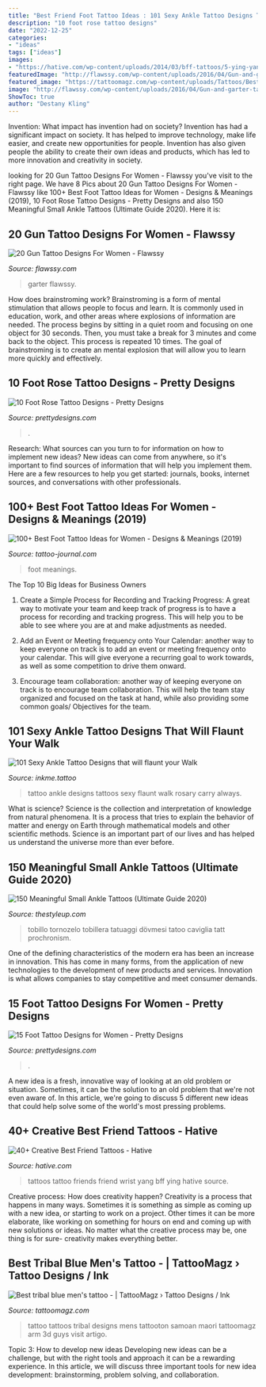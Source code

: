 ```yaml
---
title: "Best Friend Foot Tattoo Ideas : 101 Sexy Ankle Tattoo Designs That Will Flaunt Your Walk"
description: "10 foot rose tattoo designs"
date: "2022-12-25"
categories:
- "ideas"
tags: ["ideas"]
images:
- "https://hative.com/wp-content/uploads/2014/03/bff-tattoos/5-ying-yang-wrist-tattoo-for-best-friends.jpg"
featuredImage: "http://flawssy.com/wp-content/uploads/2016/04/Gun-and-garter-tattoo.jpeg"
featured_image: "https://tattoomagz.com/wp-content/uploads/Tattoos/Best-tribal-blue-mens-tattoo.jpg"
image: "http://flawssy.com/wp-content/uploads/2016/04/Gun-and-garter-tattoo.jpeg"
ShowToc: true
author: "Destany Kling"
---
```



Invention: What impact has invention had on society?
Invention has had a significant impact on society. It has helped to improve technology, make life easier, and create new opportunities for people. Invention has also given people the ability to create their own ideas and products, which has led to more innovation and creativity in society.

	

		
looking for 20 Gun Tattoo Designs For Women - Flawssy you've visit to the right page. We have 8 Pics about 20 Gun Tattoo Designs For Women - Flawssy like 100+ Best Foot Tattoo Ideas for Women - Designs &amp; Meanings (2019), 10 Foot Rose Tattoo Designs - Pretty Designs and also 150 Meaningful Small Ankle Tattoos (Ultimate Guide 2020). Here it is:
		
    
## 20 Gun Tattoo Designs For Women - Flawssy

<img loading=lazy src="http://flawssy.com/wp-content/uploads/2016/04/Gun-and-garter-tattoo.jpeg" onerror="this.onerror=null;this.src='https://tse3.mm.bing.net/th?id=OIP.PdnJ3dPrIR0n1lTWtymTjwHaJ6&amp;pid=15.1';" alt="20 Gun Tattoo Designs For Women - Flawssy">

_Source: flawssy.com_

>garter flawssy. 

	

How does brainstroming work?
Brainstroming is a form of mental stimulation that allows people to focus and learn. It is commonly used in education, work, and other areas where explosions of information are needed. The process begins by sitting in a quiet room and focusing on one object for 30 seconds. Then, you must take a break for 3 minutes and come back to the object. This process is repeated 10 times. The goal of brainstroming is to create an mental explosion that will allow you to learn more quickly and effectively.

    
## 10 Foot Rose Tattoo Designs - Pretty Designs

<img loading=lazy src="https://www.prettydesigns.com/wp-content/uploads/2015/01/Floral-Tattoo.jpg" onerror="this.onerror=null;this.src='https://tse3.mm.bing.net/th?id=OIP.cjmfndMmaR5GditmbD5puQHaLH&amp;pid=15.1';" alt="10 Foot Rose Tattoo Designs - Pretty Designs">

_Source: prettydesigns.com_

>. 

	

Research: What sources can you turn to for information on how to implement new ideas?
New ideas can come from anywhere, so it's important to find sources of information that will help you implement them. Here are a few resources to help you get started: journals, books, internet sources, and conversations with other professionals.

    
## 100+ Best Foot Tattoo Ideas For Women - Designs &amp; Meanings (2019)

<img loading=lazy src="https://tattoo-journal.com/wp-content/uploads/2015/08/foot-tattoo-018.jpg" onerror="this.onerror=null;this.src='https://tse1.mm.bing.net/th?id=OIP.C441DBplfyYc4QIG1ToBhwHaJ4&amp;pid=15.1';" alt="100+ Best Foot Tattoo Ideas for Women - Designs &amp; Meanings (2019)">

_Source: tattoo-journal.com_

>foot meanings. 

	

The Top 10 Big Ideas for Business Owners
1. Create a Simple Process for Recording and Tracking Progress: A great way to motivate your team and keep track of progress is to have a process for recording and tracking progress. This will help you to be able to see where you are at and make adjustments as needed.
2. Add an Event or Meeting frequency onto Your Calendar: another way to keep everyone on track is to add an event or meeting frequency onto your calendar. This will give everyone a recurring goal to work towards, as well as some competition to drive them onward.

3. Encourage team collaboration: another way of keeping everyone on track is to encourage team collaboration. This will help the team stay organized and focused on the task at hand, while also providing some common goals/ Objectives for the team.


    
## 101 Sexy Ankle Tattoo Designs That Will Flaunt Your Walk

<img loading=lazy src="http://www.inkme.tattoo/wp-content/uploads/2016/05/Ankle-tattoo-designs-22-1.jpg?x79615" onerror="this.onerror=null;this.src='https://tse3.mm.bing.net/th?id=OIP.w0hSPhFphsHOFVzOEzlIUgHaJ7&amp;pid=15.1';" alt="101 Sexy Ankle Tattoo Designs that will flaunt your Walk">

_Source: inkme.tattoo_

>tattoo ankle designs tattoos sexy flaunt walk rosary carry always. 

	

What is science?
Science is the collection and interpretation of knowledge from natural phenomena. It is a process that tries to explain the behavior of matter and energy on Earth through mathematical models and other scientific methods. Science is an important part of our lives and has helped us understand the universe more than ever before.

    
## 150 Meaningful Small Ankle Tattoos (Ultimate Guide 2020)

<img loading=lazy src="https://thestyleup.com/wp-content/uploads/2016/05/ankle-Tattoo-19.jpg" onerror="this.onerror=null;this.src='https://tse3.mm.bing.net/th?id=OIP.B5fGZX91ubrlpSuYQ8JGcwHaJ4&amp;pid=15.1';" alt="150 Meaningful Small Ankle Tattoos (Ultimate Guide 2020)">

_Source: thestyleup.com_

>tobillo tornozelo tobillera tatuaggi dövmesi tatoo caviglia tatt prochronism. 

	

One of the defining characteristics of the modern era has been an increase in innovation. This has come in many forms, from the application of new technologies to the development of new products and services. Innovation is what allows companies to stay competitive and meet consumer demands.

    
## 15 Foot Tattoo Designs For Women - Pretty Designs

<img loading=lazy src="http://www.prettydesigns.com/wp-content/uploads/2014/10/Butterfly-Foot-Tattoo.jpg" onerror="this.onerror=null;this.src='https://tse4.mm.bing.net/th?id=OIP.XTP9B7sdvFUmHbr2JdqVqAHaJ4&amp;pid=15.1';" alt="15 Foot Tattoo Designs for Women - Pretty Designs">

_Source: prettydesigns.com_

>. 

	

A new idea is a fresh, innovative way of looking at an old problem or situation. Sometimes, it can be the solution to an old problem that we're not even aware of. In this article, we're going to discuss 5 different new ideas that could help solve some of the world's most pressing problems.

    
## 40+ Creative Best Friend Tattoos - Hative

<img loading=lazy src="https://hative.com/wp-content/uploads/2014/03/bff-tattoos/5-ying-yang-wrist-tattoo-for-best-friends.jpg" onerror="this.onerror=null;this.src='https://tse2.mm.bing.net/th?id=OIP.Rqx-ZSeb5zSl9lAmfBVt8AHaJ4&amp;pid=15.1';" alt="40+ Creative Best Friend Tattoos - Hative">

_Source: hative.com_

>tattoos tattoo friends friend wrist yang bff ying hative source. 

	

Creative process: How does creativity happen?
Creativity is a process that happens in many ways. Sometimes it is something as simple as coming up with a new idea, or starting to work on a project. Other times it can be more elaborate, like working on something for hours on end and coming up with new solutions or ideas. No matter what the creative process may be, one thing is for sure- creativity makes everything better.

    
## Best Tribal Blue Men&#039;s Tattoo - | TattooMagz › Tattoo Designs / Ink

<img loading=lazy src="https://tattoomagz.com/wp-content/uploads/Tattoos/Best-tribal-blue-mens-tattoo.jpg" onerror="this.onerror=null;this.src='https://tse3.mm.bing.net/th?id=OIP.EY7IS7iTohHY-emi7kypTgHaMN&amp;pid=15.1';" alt="Best tribal blue men&#039;s tattoo - | TattooMagz › Tattoo Designs / Ink">

_Source: tattoomagz.com_

>tattoo tattoos tribal designs mens tattooton samoan maori tattoomagz arm 3d guys visit artigo. 

	

Topic 3: How to develop new ideas
Developing new ideas can be a challenge, but with the right tools and approach it can be a rewarding experience. In this article, we will discuss three important tools for new idea development: brainstorming, problem solving, and collaboration.

